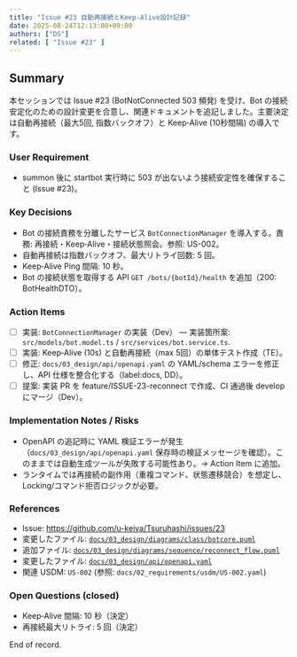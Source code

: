 ```yaml
---
title: "Issue #23 自動再接続とKeep-Alive設計記録"
date: 2025-08-24T12:13:00+09:00
authors: ["DS"]
related: [ "Issue #23" ]
---
```


## Summary
本セッションでは Issue #23 (BotNotConnected 503 頻発) を受け、Bot の接続安定化のための設計変更を合意し、関連ドキュメントを追記しました。主要決定は自動再接続（最大5回, 指数バックオフ）と Keep‑Alive (10秒間隔) の導入です。

### User Requirement
- summon 後に startbot 実行時に 503 が出ないよう接続安定性を確保すること (Issue #23)。

### Key Decisions
- Bot の接続責務を分離したサービス `BotConnectionManager` を導入する。責務: 再接続・Keep‑Alive・接続状態照会。参照: US-002。
- 自動再接続は指数バックオフ、最大リトライ回数: 5 回。
- Keep‑Alive Ping 間隔: 10 秒。
- Bot の接続状態を取得する API `GET /bots/{botId}/health` を追加（200: BotHealthDTO）。

### Action Items
- [ ] 実装: `BotConnectionManager` の実装（Dev） — 実装箇所案: `src/models/bot.model.ts` / `src/services/bot.service.ts`.
- [ ] 実装: Keep‑Alive (10s) と自動再接続（max 5回）の単体テスト作成（TE）。
- [ ] 修正: `docs/03_design/api/openapi.yaml` の YAML/schema エラーを修正し、API 仕様を整合化する（label:docs, DD）。
- [ ] 提案: 実装 PR を feature/ISSUE-23-reconnect で作成、CI 通過後 develop にマージ（Dev）。

### Implementation Notes / Risks
- OpenAPI の追記時に YAML 検証エラーが発生（`docs/03_design/api/openapi.yaml` 保存時の検証メッセージを確認）。このままでは自動生成ツールが失敗する可能性あり。→ Action Item に追加。
- ランタイムでは再接続の副作用（重複コマンド、状態遷移競合）を想定し、Locking/コマンド拒否ロジックが必要。

### References
- Issue: https://github.com/u-keiya/Tsuruhashi/issues/23
- 変更したファイル: [`docs/03_design/diagrams/class/botcore.puml`](docs/03_design/diagrams/class/botcore.puml:1)
- 追加ファイル: [`docs/03_design/diagrams/sequence/reconnect_flow.puml`](docs/03_design/diagrams/sequence/reconnect_flow.puml:1)
- 変更したファイル: [`docs/03_design/api/openapi.yaml`](docs/03_design/api/openapi.yaml:1)
- 関連 USDM: `US-002` (参照: `docs/02_requirements/usdm/US-002.yaml`)

### Open Questions (closed)
- Keep‑Alive 間隔: 10 秒（決定）  
- 再接続最大リトライ: 5 回（決定）

End of record.